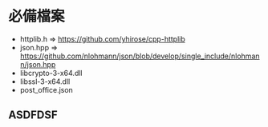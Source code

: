 # 必備檔案
+ httplib.h => https://github.com/yhirose/cpp-httplib
+ json.hpp  => https://github.com/nlohmann/json/blob/develop/single_include/nlohmann/json.hpp
+ libcrypto-3-x64.dll
+ libssl-3-x64.dll 
+ post_office.json

## ASDFDSF